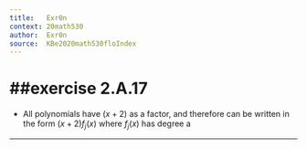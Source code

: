 ```yaml
---
title:   Exr0n
context: 20math530
author:  Exr0n
source:  KBe2020math530floIndex
---
```


# ##exercise 2.A.17
- All polynomials have $(x+2)$ as a factor, and therefore can be written in the form $(x+2)f_j(x)$ where $f_j(x)$ has degree a

---

